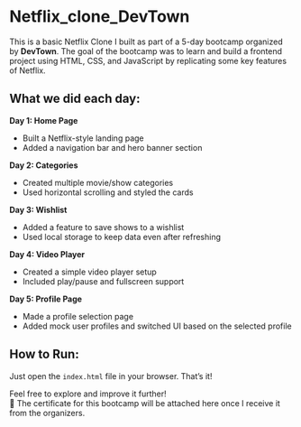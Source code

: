 # Netflix_clone_DevTown
This is a basic Netflix Clone I built as part of a 5-day bootcamp organized by **DevTown**. 
The goal of the bootcamp was to learn and build a frontend project using HTML, CSS, and JavaScript by replicating some key features of Netflix.

## What we did each day:

**Day 1: Home Page**
- Built a Netflix-style landing page
- Added a navigation bar and hero banner section

**Day 2: Categories**
- Created multiple movie/show categories
- Used horizontal scrolling and styled the cards

**Day 3: Wishlist**
- Added a feature to save shows to a wishlist
- Used local storage to keep data even after refreshing

**Day 4: Video Player**
- Created a simple video player setup
- Included play/pause and fullscreen support

**Day 5: Profile Page**
- Made a profile selection page
- Added mock user profiles and switched UI based on the selected profile  

## How to Run:
Just open the `index.html` file in your browser. That’s it!


Feel free to explore and improve it further! <br>
📜 The certificate for this bootcamp will be attached here once I receive it from the organizers.

